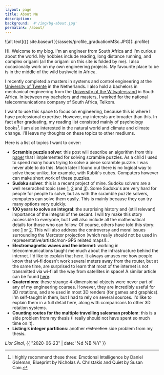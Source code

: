 ```yaml
---
layout: page
title: About Me
description:
background:  #'/img/bg-about.jpg'
permalink: /about/
---
```

![alt text]({{ site.baseurl }}/assets/profile_graduationMSc.JPG){:.profile}

Hi. Welcome to my blog. I'm an engineer from South Africa and I'm curious about the world. 
My hobbies include reading, long distance running, and complex origami (all the origami on this site is folded by me).
I also occasionally work on my own engineering projects. My favourite place to be is in the middle of the wild bushveld in Africa.

I recently completed a masters in systems and control engineering at the [University of Twente](https://www.utwente.nl/en)
in the Netherlands. I also hold a bachelors in mechanical engineering from the [University of the Witwatersrand](https://www.wits.ac.za/) in South Africa.
In between my bachelors and masters, I worked for the national telecommunications company of South Africa, Telkom.

I want to use this space to focus on engineering, because this is where I have professional expertise. 
However, my interests are broader than this. In fact after graduating, my reading list consisted mainly of psychology books[^1]. 
I am also interested in the natural world and climate and climate change. I'll leave my thoughts on these topics to other mediums.


Here is a list of topics I want to cover:  
+ **Scramble puzzle solver**: this post will describe an algorithm from this [paper][scramble_algorithm] that I implemented for solving scramble puzzles. 
As a child I used to spend many hours trying to solve a  piece scramble puzzle. I was never able to do this. Much later I found out there is no logical
way to solve these unlike, for example, with Rubik's cubes. Computers however can make short work of these puzzles. 
+ **Sudoku solver**: this is a recent project of mine. Sudoku solvers are a well reserached topic (see [1][sudoku_ali], [2][sudoku_norvig] and [3][sudoku_stuart]).
Some Sudoku's are very hard for people for people to solve, but as with the scramble puzzle solvers, computers can solve them easily. 
This is mainly because they can try many options very quickly.
+ **100 years to solve an integral**: the surprising history and (still relevant) importance of the integral of the secant. I will try make this 
story accessible to everyone, but I will also include all the mathematical details for those who can follow. Of course, others have told this story: 
see [1][secant_Rickey] or [2][secant_teaching]. 
This will also address the controversy and moral issues surrounding the Mercator projection (which really should not be used in representative/artistic/non-GPS related maps!)..
+ **Electromagnetic waves and the internet**: working in telecommunications taught me much about the infrastructure behind the internet. I'd like to explain that here. 
It always amuses me how people know that wi-fi doesn't work several meters away from the router, but at the same time, are surprised to learn that most of the internet is not
transmitted via wi-fi all the way from satellites in space!
A similar article can be found [here](https://mybroadband.co.za/news/internet/98178-this-is-what-south-africas-internet-actually-looks-like.html).
+ **Quaternions**: these strange 4-dimensional objects were never part of any of my engineering courses. However, they are incredibly useful for 3D rotations, and are used in most
3D renders (for games and graphics). I'm self-taught in them, but I had to rely on several sources. I'd like to explain them in a full detail here, along with 
comparisons to other 3D rotation systems.
+ **Counting routes for the multiple travelling salesman problem**: this is a side problem from my thesis (I really should not have spent so much time on it).
+ **Listing k integer partitions**: another ~~distraction~~ side problem from my thesis.

_Lior Sinai_, {{ "2020-06-23" | date: '%d %B %Y' }}

[^1]: I highly recommend these three: Emotional Intelligence by Daniel Goleman, Blueprint by Nicholas A. Christakis and Quiet by Susan Cain.

[scramble_algorithm]: http://citeseerx.ist.psu.edu/viewdoc/download?doi=10.1.1.953.6583&rep=rep1&type=pdf

[sudoku_norvig]: https://norvig.com/sudoku.html 
[sudoku_stuart]: https://www.sudokuwiki.org/sudoku.htm
[sudoku_ali]: https://dev.to/aspittel/how-i-finally-wrote-a-sudoku-solver-177g

[secant_wiki]: https://en.wikipedia.org/wiki/Integral_of_the_secant_function
[secant_Rickey]: https://doi.org/10.1080/0025570X.1980.11976846
[secant_teaching]: https://scholarworks.umt.edu/tme/vol7/iss2/12/

